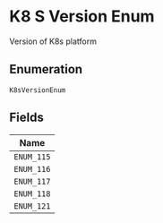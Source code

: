 
# K8 S Version Enum

Version of K8s platform

## Enumeration

`K8sVersionEnum`

## Fields

| Name |
|  --- |
| `ENUM_115` |
| `ENUM_116` |
| `ENUM_117` |
| `ENUM_118` |
| `ENUM_121` |

